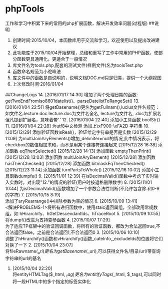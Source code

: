 # phpTools
工作和学习中积累下来的常用的php扩展函数，解决开发效率问题(过程版)
##说明
1. 创建时间:2015/10/04，本函数库用于交流和学习，欢迎使用以及提出改进建议
2. 此功能库于2015/10/04开始整理，总结和重写了工作中常用的PHP函数，使部分函数更具通用化，更适合于一般情况 
3. 库文件名为tools.php,配套的测试文件(样例文件)名为toolsTest.php  
4. 函数命名规范为小驼峰法  
5. 库文件中的函数是自说明的，说明文档DOC.md只是归类，提供一个大纲视图
6. 上次修改时间:2016/01/04

##ChangeLogs
14. [2016/01/17 14:30]
增加了两个处理日期的函数: getTwoEndFromIso8601datelist()、parseDatelistToRangeSet()
13. [2016/01/04 22:51]
将getBasename()更名为getFullnam(),lucius文件名规范：
如文件名:lecture.doc
lecture.doc为文件名全名, lecture为文件名, .doc为扩展名
但凡提到扩展名，意味着带'.'
12. [2016/01/04 22:40]
添加小工具函数 boolStr()
11. [2016/01/04 22:28]
为utf8中文检测 添加上\xF900-\xFA2D 字符集
10. [2015/12/29]
添加验证函数isReal()，验证给定字符串是否是实数
[2015/12/29 11:09]
为multiJoinAryElements()增加_delimiter=null的情况,此中情况表示，将checkbox的数值相加求和，而不是用某个连接符连接起来
[2015/12/28 16:38]
添加函数 eqThenSelected()
[2015/12/28 14:13]
添加函数 emptyThenPrint()
[2015/12/28 13:03]
添加函数 multiJoinAryElement()
[2015/12/28]
添加函数 hasThenChecked()
[2015/12/28]
添加函数 bitmaskEqThenChecked()
[2015/12/23 11:14]
添加函数 turnPartsToWhole()
[2015/12/16 10:02]
添加小工具函数dumpfe()
9. [2015/11/01 12:39]
在isDecimalValid()函数中考虑了实时输入实数时，对出现"12."的情况的验证(用户时按退格删除数字)
8. [2015/11/01 10:44]
为isDecimalValid()函数增加了一个参数合法性判断(不允许包含除.和0-9的字符)
7. [2015/10/15 8:19]  
添加了aryRearrange()中排除参数为空的情况
6. [2015/10/09 13:41]  
<解决PROBLEMS-1>将所有递归函数中，使用staic返回属组，全部改用常规数组。如 hHirarchify、hGetDescendantIds、hTraceRoot
5. [2015/10/09 10:55]  
将dumpf()改进为支持变参函数
4. [2015/10/07 17:29]  
为了适应TP框架中的验证回调函数，将所有的验证函数，都改为合法返回true,不合法返回false。之前是合法返回1,不合法返回0
3. [2015/10/06 10:10]  
调整了hHirarchify()函数和vHirarchify()函数_cateInfo,_excludeIds的位置将它们对换了一下
2. [2015/10/04 23:07]  
将fileRawname($_uri)更名为getBasename($_uri),可以获得文件名/目录/url/带查询字符串的url的基名
1. [2015/10/04 22:20]  
将entityHTMLTag($_html, $_tag)更名为entitifyTags($_html, $_tags),可以同时将一段HTML中的多个指定的标签实体化  
